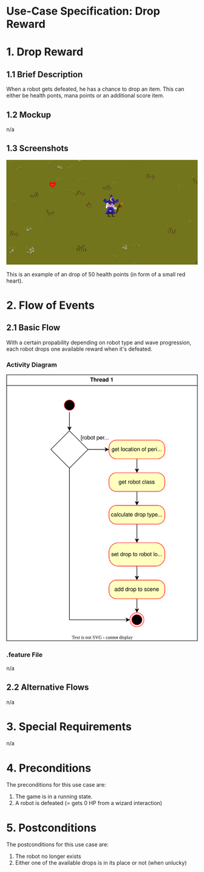# Use-Case Specification: Drop Reward

# 1. Drop Reward
## 1.1 Brief Description
When a robot gets defeated, he has a chance to drop an item. This can either be health ponts, mana points or an additional score item.
## 1.2 Mockup

n/a
## 1.3 Screenshots
![HP drop](../res/ss/move_wizard_2.PNG)

This is an example of an drop of 50 health points (in form of a small red heart).

# 2. Flow of Events

## 2.1 Basic Flow

With a certain propability depending on robot type and wave progression, each robot drops one available reward when it's defeated.

### Activity Diagram
![Activity Diagram](../activity_diagrams/drop_reward.svg)

### .feature File
n/a

## 2.2 Alternative Flows
n/a

# 3. Special Requirements
n/a

# 4. Preconditions
The preconditions for this use case are:
1. The game is in a running state.
2. A robot is defeated (= gets 0 HP from a wizard interaction)

# 5. Postconditions
The postconditions for this use case are:
1. The robot no longer exists
2. Either one of the available drops is in its place or not (when unlucky)


